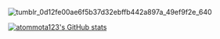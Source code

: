 ![tumblr_0d12fe00ae6f5b37d32ebffb442a897a_49ef9f2e_640](https://user-images.githubusercontent.com/72923418/126666946-644a8b0c-ebe5-4f1b-b9be-9d9893bb4db8.gif)

[![atommota123's GitHub stats](https://github-readme-stats.vercel.app/api?username=atommota123)](https://github.com/atommota123/github-readme-stats)



<!--
**atommota123/atommota123** is a ✨ _special_ ✨ repository because its `README.md` (this file) appears on your GitHub profile.

Here are some ideas to get you started:
- Hi there 👋
- 🔭 I’m currently working on ...
- 🌱 I’m currently learning ...
- 👯 I’m looking to collaborate on ...
- 🤔 I’m looking for help with ...
- 💬 Ask me about ...
- 📫 How to reach me: ...
- 😄 Pronouns: ...
- ⚡ Fun fact: ...
-->

